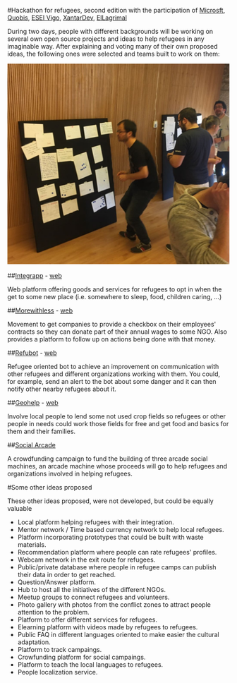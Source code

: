#Hackathon for refugees, second edition with the participation of [Microsft](https://www.microsoft.com/es-es/), [Quobis](https://www.quobis.com/), [ESEI Vigo](http://esei.uvigo.es/), [XantarDev](https://www.meetup.com/es-ES/XantarDev/?chapter_analytics_code=UA-90442340-1), [ElLagrimal](http://www.ellagrimal.com/)

During two days, people with different backgrounds will be working on several own open source projects and ideas to help refugees in any imaginable way.
After explaining and voting many of their own proposed ideas, the following ones were selected and teams built to work on them:

![panel](panel.png)

##[Integrapp](https://github.com/refu-gal/integrapp) - [web](http://meanit.refu.gal)

Web platform offering goods and services for refugees to opt in when the get to some new place (i.e. somewhere to sleep, food, children caring, ...)


##[Morewithless](https://github.com/refu-gal/morewithless) - [web](http://morewithless.refu.gal)

Movement to get companies to provide a checkbox on their employees' contracts so they can donate part of their annual wages to some NGO. Also provides a platform to follow up on actions being done with that money.

##[Refubot](https://github.com/refu-gal/refubot) - [web](http://refubot.refu.gal)

Refugee oriented bot to achieve an improvement on communication with other refugees and different organizations working with them. You could, for example, send an alert to the bot about some danger and it can then notify other nearby refugees about it.

##[Geohelp](https://github.com/refu-gal/geohelp) - [web](http://geohelp.refu.gal)

Involve local people to lend some not used crop fields so refugees or other people in needs could work those fields for free and get food and basics for them and their families.

##[Social Arcade]()

A crowdfunding campaign to fund the building of three arcade social machines, an arcade machine whose proceeds will go to help refugees and organizations involved in helping refugees.

#Some other ideas proposed

These other ideas proposed, were not developed, but could be equally valuable

* Local platform helping refugees with their integration.
* Mentor network / Time based currency network to help local refugees.
* Platform incorporating prototypes that could be built with waste materials.
* Recommendation platform where people can rate refugees' profiles.
* Webcam network in the exit route for refugees.
* Public/private database where people in refugee camps can publish their data in order to get reached.
* Question/Answer platform.
* Hub to host all the initiatives of the different NGOs.
* Meetup groups to connect refugees and volunteers.
* Photo gallery with photos from the conflict zones to attract people attention to the problem.
* Platform to offer different services for refugees.
* Elearning platform with videos made by refugees to refugees.
* Public FAQ in different languages oriented to make easier the cultural adaptation.
* Platform to track campaings.
* Crowfunding platform for social campaings.
* Platform to teach the local languages to refugees.
* People localization service.

